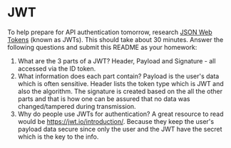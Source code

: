# JWT

To help prepare for API authentication tomorrow, research [JSON Web Tokens](https://jwt.io) (known as JWTs). This should take about 30 minutes. Answer the following questions and submit this README as your homework:

1. What are the 3 parts of a JWT? Header, Payload and Signature - all accessed via the ID token.
2. What information does each part contain? Payload is the user's data which is often sensitive. Header lists the token type which is JWT and also the algorithm. The signature is created based on the all the other parts and that is how one can be assured that no data was changed/tampered during transmission. 
3. Why do people use JWTs for authentication? A great resource to read would be https://jwt.io/introduction/. Because they keep the user's payload data secure since only the user and the JWT have the secret which is the key to the info.
